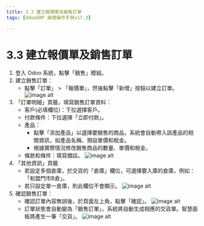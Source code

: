 ```yaml
---
title: 3.3 建立報價單及銷售訂單
tags: [OdooERP 廠商操作手冊v17.3]

---
```


# 3.3 建立報價單及銷售訂單
1. 登入 Odoo 系統，點擊「銷售」模組。
2. 建立銷售訂單：
    * 點擊「訂單」 > 「報價單」，然後點擊「新增」按鈕以建立訂單。
![image alt](https://i.imgur.com/wMsrxhe.png)
3. 「訂單明細」頁籤，填寫銷售訂單資料：
	* 客戶(必填欄位)：下拉選擇客戶。
	* 付款條件：下拉選擇「立即付款」。
	* 產品：
        * 點擊「添加產品」以選擇要銷售的商品，系統會自動帶入該產品的相關資訊，如產品名稱、預設單價和稅金。
        * 根據實際情況修改銷售商品的數量、單價和稅金。
    * 條款和條件：填寫備註。
![image alt](https://i.imgur.com/1fKOAO7.png)
4. 「其他資訊」頁籤
    * 若設定多個倉庫，於交貨的「倉庫」欄位，可選擇要入庫的倉庫，例如：「和盟門市B倉」。
    * 若只設定單一倉庫，則此欄位不會顯示。
![image alt](https://i.imgur.com/jOywPTz.png) 
5. 確認銷售訂單：
    * 確認訂單內容無誤後，於頁面左上角，點擊「確認」。
![image alt](https://i.imgur.com/dk6IBvw.png)
    * 訂單狀態會自動變為「銷售訂單」，系統將自動生成相應的交貨單。智慧面板將產生一筆「交貨」。
![image alt](https://i.imgur.com/AVbLU3v.png)
